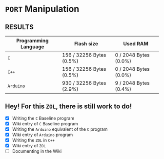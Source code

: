 # `PORT` Manipulation

## **RESULTS**

| Programming Language | Flash size               | Used RAM              |
| -------------------- | ------------------------ | --------------------- |
| `C`                  | 156 / 32256 Bytes (0.5%) | 0 / 2048 Bytes (0.0%) |
| `C++`                | 156 / 32256 Bytes (0.5%) | 0 / 2048 Bytes (0.0%) |
| `Arduino`            | 930 / 32256 Bytes (2.9%) | 9 / 2048 Bytes (0.4%) |

## Hey! For this `ZOL`, there is still work to do!

 - [X] Writing the `C` Baseline program
 - [X] Wiki entry of `C` Baseline program
 - [X] Writing the `Arduino` equivalent of the `C` program
 - [X] Wiki entry of `Arduino` program
 - [X] Writing the `ZOL` in `C++`
 - [X] Wiki entry of `ZOL`
 - [ ] Documenting in the Wiki 
